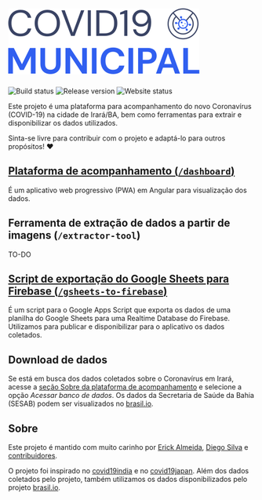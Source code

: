 # ![COVID-19 Municipal](dashboard/src/assets/logos/covid19-municipal.svg)

![Build status](https://img.shields.io/github/workflow/status/Erick2280/covid19-municipal/build)
![Release version](https://img.shields.io/github/v/release/Erick2280/covid19-municipal)
![Website status](https://img.shields.io/website?down_message=offline&up_message=online&url=https%3A%2F%2Fcovid.riso.dev)

Este projeto é uma plataforma para acompanhamento do novo Coronavírus (COVID-19) na cidade de Irará/BA, bem como ferramentas para extrair e disponibilizar os dados utilizados.

Sinta-se livre para contribuir com o projeto e adaptá-lo para outros propósitos! ❤

## [Plataforma de acompanhamento (`/dashboard`)](dashboard)

É um aplicativo web progressivo (PWA) em Angular para visualização dos dados.

## Ferramenta de extração de dados a partir de imagens (`/extractor-tool`)

TO-DO

## [Script de exportação do Google Sheets para Firebase (`/gsheets-to-firebase`)](gsheets-to-firebase)

É um script para o Google Apps Script que exporta os dados de uma planilha do Google Sheets para uma Realtime Database do Firebase. Utilizamos para publicar e disponibilizar para o aplicativo os dados coletados.

## Download de dados

Se está em busca dos dados coletados sobre o Coronavírus em Irará, acesse a [seção Sobre da plataforma de acompanhamento](https://covid.riso.dev/about) e selecione a opção _Acessar banco de dados_. Os dados da Secretaria de Saúde da Bahia (SESAB) podem ser visualizados no [brasil.io](https://brasil.io/covid19/BA/).

## Sobre

Este projeto é mantido com muito carinho por [Erick Almeida](https://github.com/erick2280), [Diego Silva](https://github.com/di3goCS) e [contribuidores](https://github.com/Erick2280/covid19-municipal/graphs/contributors).

O projeto foi inspirado no [covid19india](https://github.com/covid19india) e no [covid19japan](https://github.com/reustle/covid19japan). Além dos dados coletados pelo projeto, também utilizamos os dados disponibilizados pelo projeto [brasil.io](https://brasil.io/).
